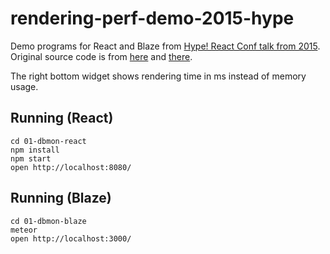 rendering-perf-demo-2015-hype
=============================

Demo programs for React and Blaze from [Hype! React Conf talk from 2015](https://www.youtube.com/watch?v=z5e7kWSHWTg). Original source code is from [here](https://github.com/ryanflorence/reactconf-2015-HYPE) and [there](https://github.com/mitar/reactconf-2015-HYPE).

The right bottom widget shows rendering time in ms instead of memory usage.

Running (React)
---------------

    cd 01-dbmon-react
    npm install
    npm start
    open http://localhost:8080/

Running (Blaze)
---------------

    cd 01-dbmon-blaze
    meteor
    open http://localhost:3000/

